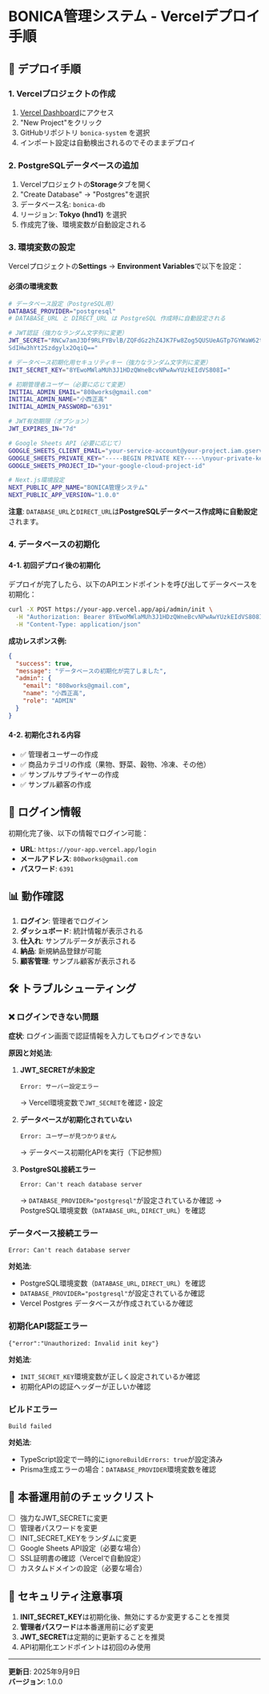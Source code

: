 # BONICA管理システム - Vercelデプロイ手順

## 🚀 デプロイ手順

### 1. Vercelプロジェクトの作成
1. [Vercel Dashboard](https://vercel.com/dashboard)にアクセス
2. "New Project"をクリック
3. GitHubリポジトリ `bonica-system` を選択
4. インポート設定は自動検出されるのでそのままデプロイ

### 2. PostgreSQLデータベースの追加
1. Vercelプロジェクトの**Storage**タブを開く
2. "Create Database" → "Postgres"を選択
3. データベース名: `bonica-db`
4. リージョン: **Tokyo (hnd1)** を選択
5. 作成完了後、環境変数が自動設定される

### 3. 環境変数の設定
Vercelプロジェクトの**Settings** → **Environment Variables**で以下を設定：

#### 必須の環境変数
```bash
# データベース設定（PostgreSQL用）
DATABASE_PROVIDER="postgresql"
# DATABASE_URL と DIRECT_URL は PostgreSQL 作成時に自動設定される

# JWT認証（強力なランダム文字列に変更）
JWT_SECRET="RNCw7amJ3Df9RLFYBvlB/ZQFdGz2hZ4JK7Fw8Zog5QUSUeAGTp7GYWaW62t7E7Iy
SdIHw3hYt2Szdgylx2OqiQ=="

# データベース初期化用セキュリティキー（強力なランダム文字列に変更）
INIT_SECRET_KEY="8YEwoMWlaMUh3J1HDzQWneBcvNPwAwYUzkEIdVS808I="

# 初期管理者ユーザー（必要に応じて変更）
INITIAL_ADMIN_EMAIL="808works@gmail.com"
INITIAL_ADMIN_NAME="小西正高"
INITIAL_ADMIN_PASSWORD="6391"

# JWT有効期限（オプション）
JWT_EXPIRES_IN="7d"

# Google Sheets API（必要に応じて）
GOOGLE_SHEETS_CLIENT_EMAIL="your-service-account@your-project.iam.gserviceaccount.com"
GOOGLE_SHEETS_PRIVATE_KEY="-----BEGIN PRIVATE KEY-----\nyour-private-key-here\n-----END PRIVATE KEY-----"
GOOGLE_SHEETS_PROJECT_ID="your-google-cloud-project-id"

# Next.js環境設定
NEXT_PUBLIC_APP_NAME="BONICA管理システム"
NEXT_PUBLIC_APP_VERSION="1.0.0"
```

**注意**: `DATABASE_URL`と`DIRECT_URL`は**PostgreSQLデータベース作成時に自動設定**されます。

### 4. データベースの初期化

#### 4-1. 初回デプロイ後の初期化
デプロイが完了したら、以下のAPIエンドポイントを呼び出してデータベースを初期化：

```bash
curl -X POST https://your-app.vercel.app/api/admin/init \
  -H "Authorization: Bearer 8YEwoMWlaMUh3J1HDzQWneBcvNPwAwYUzkEIdVS808I=" \
  -H "Content-Type: application/json"
```

**成功レスポンス例:**
```json
{
  "success": true,
  "message": "データベースの初期化が完了しました",
  "admin": {
    "email": "808works@gmail.com",
    "name": "小西正高",
    "role": "ADMIN"
  }
}
```

#### 4-2. 初期化される内容
- ✅ 管理者ユーザーの作成
- ✅ 商品カテゴリの作成（果物、野菜、穀物、冷凍、その他）
- ✅ サンプルサプライヤーの作成
- ✅ サンプル顧客の作成

## 🔐 ログイン情報

初期化完了後、以下の情報でログイン可能：

- **URL**: `https://your-app.vercel.app/login`
- **メールアドレス**: `808works@gmail.com`
- **パスワード**: `6391`

## 📊 動作確認

1. **ログイン**: 管理者でログイン
2. **ダッシュボード**: 統計情報が表示される
3. **仕入れ**: サンプルデータが表示される
4. **納品**: 新規納品登録が可能
5. **顧客管理**: サンプル顧客が表示される

## 🛠 トラブルシューティング

### ❌ ログインできない問題
**症状**: ログイン画面で認証情報を入力してもログインできない

**原因と対処法**:
1. **JWT_SECRETが未設定**
   ```
   Error: サーバー設定エラー
   ```
   → Vercel環境変数で`JWT_SECRET`を確認・設定

2. **データベースが初期化されていない**
   ```
   Error: ユーザーが見つかりません
   ```
   → データベース初期化APIを実行（下記参照）

3. **PostgreSQL接続エラー**
   ```
   Error: Can't reach database server
   ```
   → `DATABASE_PROVIDER="postgresql"`が設定されているか確認
   → PostgreSQL環境変数（`DATABASE_URL`, `DIRECT_URL`）を確認

### データベース接続エラー
```
Error: Can't reach database server
```
**対処法**:
- PostgreSQL環境変数（`DATABASE_URL`, `DIRECT_URL`）を確認
- `DATABASE_PROVIDER="postgresql"`が設定されているか確認
- Vercel Postgres データベースが作成されているか確認

### 初期化API認証エラー
```
{"error":"Unauthorized: Invalid init key"}
```
**対処法**:
- `INIT_SECRET_KEY`環境変数が正しく設定されているか確認
- 初期化APIの認証ヘッダーが正しいか確認

### ビルドエラー
```
Build failed
```
**対処法**:
- TypeScript設定で一時的に`ignoreBuildErrors: true`が設定済み
- Prisma生成エラーの場合：`DATABASE_PROVIDER`環境変数を確認

## 🔧 本番運用前のチェックリスト

- [ ] 強力なJWT_SECRETに変更
- [ ] 管理者パスワードを変更
- [ ] INIT_SECRET_KEYをランダムに変更
- [ ] Google Sheets API設定（必要な場合）
- [ ] SSL証明書の確認（Vercelで自動設定）
- [ ] カスタムドメインの設定（必要な場合）

## 📝 セキュリティ注意事項

1. **INIT_SECRET_KEY**は初期化後、無効にするか変更することを推奨
2. **管理者パスワード**は本番運用前に必ず変更
3. **JWT_SECRET**は定期的に更新することを推奨
4. API初期化エンドポイントは初回のみ使用

---
**更新日**: 2025年9月9日  
**バージョン**: 1.0.0